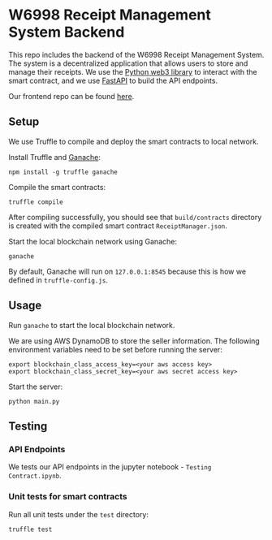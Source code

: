 # W6998 Receipt Management System Backend

This repo includes the backend of the W6998 Receipt Management System. The system is a decentralized application that allows users to store and manage their receipts. We use the [Python web3 library](https://github.com/ethereum/web3.py) to interact with the smart contract, and we use [FastAPI](https://fastapi.tiangolo.com/) to build the API endpoints.


Our frontend repo can be found [here](https://github.com/kevinshi-git/COMS-6998-Blockchain-Project/tree/main/blockchain).

## Setup


We use Truffle to compile and deploy the smart contracts to local network.

Install Truffle and [Ganache](https://archive.trufflesuite.com/ganache/):

```shell
npm install -g truffle ganache
```

Compile the smart contracts:

```shell
truffle compile
```

After compiling successfully, you should see that `build/contracts` directory is created with the compiled smart contract `ReceiptManager.json`.


Start the local blockchain network using Ganache:

```shell
ganache
```

By default, Ganache will run on `127.0.0.1:8545` because this is how we defined in `truffle-config.js`.


## Usage

Run `ganache` to start the local blockchain network.

We are using AWS DynamoDB to store the seller information. The following environment variables need to be set before running the server:

```shell
export blockchain_class_access_key=<your aws access key>
export blockchain_class_secret_key=<your aws secret access key>
```

Start the server:

```shell
python main.py
```


## Testing

### API Endpoints

We tests our API endpoints in the jupyter notebook - `Testing Contract.ipynb`.


### Unit tests for smart contracts

Run all unit tests under the `test` directory:

```shell
truffle test
```
